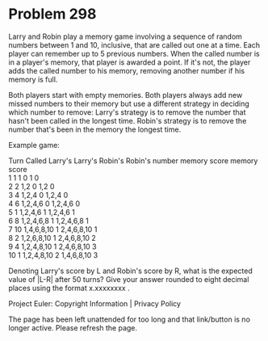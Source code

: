 #   Problem 298

   Larry and Robin play a memory game involving a sequence of random numbers
   between 1 and 10, inclusive, that are called out one at a time. Each
   player can remember up to 5 previous numbers. When the called number is in
   a player's memory, that player is awarded a point. If it's not, the player
   adds the called number to his memory, removing another number if his
   memory is full.

   Both players start with empty memories. Both players always add new missed
   numbers to their memory but use a different strategy in deciding which
   number to remove:
   Larry's strategy is to remove the number that hasn't been called in the
   longest time.
   Robin's strategy is to remove the number that's been in the memory the
   longest time.

   Example game:

   Turn Called Larry's    Larry's Robin's    Robin's 
        number memory     score   memory     score   
   1    1      1          0       1          0       
   2    2      1,2        0       1,2        0       
   3    4      1,2,4      0       1,2,4      0       
   4    6      1,2,4,6    0       1,2,4,6    0       
   5    1      1,2,4,6    1       1,2,4,6    1       
   6    8      1,2,4,6,8  1       1,2,4,6,8  1       
   7    10     1,4,6,8,10 1       2,4,6,8,10 1       
   8    2      1,2,6,8,10 1       2,4,6,8,10 2       
   9    4      1,2,4,8,10 1       2,4,6,8,10 3       
   10   1      1,2,4,8,10 2       1,4,6,8,10 3       

   Denoting Larry's score by L and Robin's score by R, what is the expected
   value of |L-R| after 50 turns? Give your answer rounded to eight decimal
   places using the format x.xxxxxxxx .

   Project Euler: Copyright Information | Privacy Policy

   The page has been left unattended for too long and that link/button is no
   longer active. Please refresh the page.
